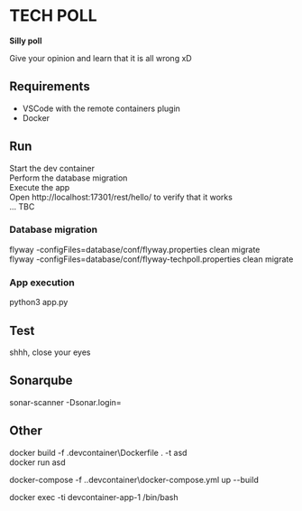 
# TECH POLL

**Silly poll**

Give your opinion and learn that it is all wrong xD

## Requirements

- VSCode with the remote containers plugin
- Docker

## Run

Start the dev container  
Perform the database migration  
Execute the app  
Open http://localhost:17301/rest/hello/ to verify that it works  
... TBC

### Database migration

flyway -configFiles=database/conf/flyway.properties clean migrate  
flyway -configFiles=database/conf/flyway-techpoll.properties clean migrate  

### App execution

python3 app.py

## Test

shhh, close your eyes

## Sonarqube

sonar-scanner -Dsonar.login=<token>

## Other

docker build -f .devcontainer\Dockerfile . -t asd  
docker run asd  

docker-compose -f .\.devcontainer\docker-compose.yml up --build  

docker exec -ti devcontainer-app-1 /bin/bash  

